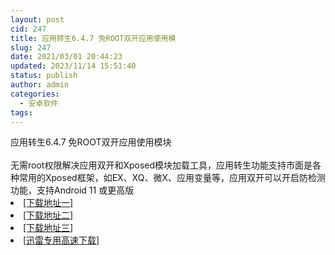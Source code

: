 ```yaml
---
layout: post
cid: 247
title: 应用转生6.4.7 免ROOT双开应用使用模
slug: 247
date: 2021/03/01 20:44:23
updated: 2023/11/14 15:51:40
status: publish
author: admin
categories: 
  - 安卓软件
tags: 
---
```



<div alt="潮男心博客 www.cnx0.com" >
				<div>应用转生6.4.7 免ROOT双开应用使用模块</div>
<div> </div>
<div>无需root权限解决应用双开和Xposed模块加载工具，应用转生功能支持市面是各种常用的Xposed框架，如EX、XQ、微X、应用变量等，应用双开可以开启防检测功能，支持Android 11 或更高版</div><li><a href="http://116.255.150.52/soft/UploadFile/2021/210301yy.rar" target="_blank">[下载地址一]</a></li>
<li><a href="http://116.255.169.220/soft/UploadFile/2021/210301yy.rar" target="_blank">[下载地址二]</a></li>
<li><a href="http://dx.qqyewu.com/soft/UploadFile/2021/210301yy.rar" target="_blank">[下载地址三]</a></li>
<li><a href="/soft/download.asp?softid=24652&amp;downid=9&amp;id=25499" target="_blank">[迅雷专用高速下载]</a></li>			</div>
			